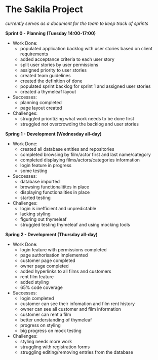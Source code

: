# The Sakila Project
_currently serves as a document for the team to keep track of sprints_

**Sprint 0 - Planning (Tuesday 14:00-17:00)**
  - Work Done:
    - populated application backlog with user stories based on client requirements 
    - added acceptance criteria to each user story
    - split user stories by user permissions
    - assigned priority to user stories
    - created team guidelines
    - created the definition of done
    - populated sprint backlog for sprint 1 and assigned user stories
    - created a thymeleaf layout
  - Successes:
    - planning completed
    - page layout created
  - Challenges:
    - struggled prioritizing what work needs to be done first
    - struggled not overcrowding the backlog and user stories

**Spring 1 - Development (Wednesday all-day)**
  - Work Done:
    - created all database entities and repositories
    - completed browsing by film/actor first and last name/category
    - completed displaying films/actors/categories information 
    - login feature in progress
    - some testing
  - Successes:
    - database imported
    - browsing functionalitites in place
    - displaying functionalities in place
    - started testing
  - Challenges:
    - login is inefficient and unpredictable
    - lacking styling
    - figuring out thymeleaf
    - struggled testing thymeleaf and using mocking tools
    
**Spring 2 - Development (Thursday all-day)**
  - Work Done:
    - login feature with permissions completed
    - page authorisation implemented
    - customer page completed 
    - owner page completed
    - added hyperlinks to all films and customers
    - rent film feature
    - added styling
    - 65% code coverage
  - Successes:
    - login completed
    - customer can see their infomation and film rent history
    - owner can see all customer and film information
    - customer can rent a film
    - better understanding of thymeleaf
    - progress on styling
    - big progress on mock testing
  - Challenges:
    - styling needs more work
    - struggling with registration forms
    - struggling editing/removing entries from the database
